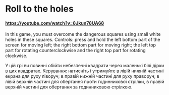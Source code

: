 # Roll to the holes

#### https://youtube.com/watch?v=8Jkun78UA68
 
In this game, you must overcome the dangerous squares using small white holes in these squares.
Controls: press and hold the left bottom part of the screen for moving left; the right bottom part for moving right; the left top part for rotating counterclockwise and the right top part for rotating clockwise.

У цій грі ви повинні обійти небезпечні квадрати через маленькі білі дірки в цих квадратах.
Керування: натисніть і утримуйте в лівій нижній частині екрана для руху ліворуч; в правій нижній частині для руху праворуч; в лівій верхній частині для обертання проти годинникової стрілки, в правій верхній частині для обертання за годинниковою стрілкою.
